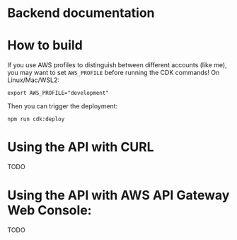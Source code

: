 # Backend documentation

# How to build

If you use AWS profiles to distinguish between different accounts (like me), you may want to set `AWS_PROFILE` before running the CDK commands! On Linux/Mac/WSL2:
```
export AWS_PROFILE="development"
```

Then you can trigger the deployment:
```
npm run cdk:deploy
```

# Using the API with CURL

TODO

# Using the API with AWS API Gateway Web Console:
TODO
